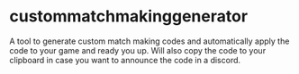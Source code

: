 # custommatchmakinggenerator
A tool to generate custom match making codes and automatically apply the code to your game and ready you up. Will also copy the code to your clipboard in case you want to announce the code in a discord.

